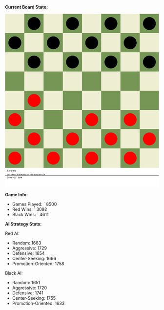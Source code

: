 
**Current Board State:**  
<!-- START_GIF -->
![Checkers Game](./checkers_game.gif)
<!-- END_GIF -->

**Game Info:**  
- Games Played: `<!-- GAMES_PLAYED --> 8500
- Red Wins: `<!-- RED_WINS --> 3092
- Black Wins: `<!-- BLACK_WINS --> 4611

<!-- AI_STATS -->
**AI Strategy Stats:**

Red AI:
- Random: 1663
- Aggressive: 1729
- Defensive: 1654
- Center-Seeking: 1696
- Promotion-Oriented: 1758

Black AI:
- Random: 1651
- Aggressive: 1720
- Defensive: 1741
- Center-Seeking: 1755
- Promotion-Oriented: 1633
